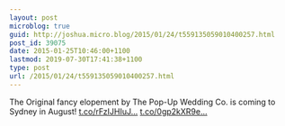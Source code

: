 ```yaml
---
layout: post
microblog: true
guid: http://joshua.micro.blog/2015/01/24/t559135059010400257.html
post_id: 39075
date: 2015-01-25T10:46:00+1100
lastmod: 2019-07-30T17:41:38+1100
type: post
url: /2015/01/24/t559135059010400257.html
---
```

The Original fancy elopement by The Pop-Up Wedding Co. is coming to Sydney in August! [t.co/rFzIJHIuJ...](http://t.co/rFzIJHIuJj) [t.co/0gp2kXR9e...](http://t.co/0gp2kXR9e8)
